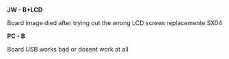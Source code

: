 **JW - B+LCD**

Board image died after trying out the wrong LCD screen replacemente SX04

**PC - B**

Board USB works bad or dosent work at all

